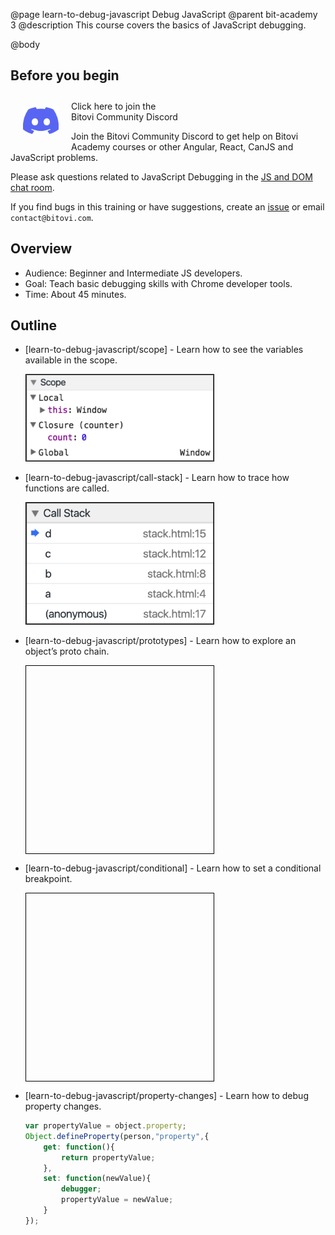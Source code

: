 @page learn-to-debug-javascript Debug JavaScript
@parent bit-academy 3
@description This course covers the basics of JavaScript debugging.

@body

## Before you begin

<a href="https://discord.gg/J7ejFsZnJ4">
<img alt="" src="./static/img/discord.png"
  style="float:left; margin:20px" width="57"/> <span style="margin-top: 10px;display: inline-block;">Click here to join the<br/>Bitovi Community Discord</span></a>

Join the Bitovi Community Discord to get help on Bitovi Academy courses or other
Angular, React, CanJS and JavaScript problems.

Please ask questions related to JavaScript Debugging in the [JS and DOM chat room](https://discord.gg/qxqgyGquk7).

If you find bugs in this training or have suggestions, create an [issue](https://github.com/bitovi/academy/issues) or email `contact@bitovi.com`.

## Overview

- Audience: Beginner and Intermediate JS developers.
- Goal: Teach basic debugging skills with Chrome developer tools.
- Time: About 45 minutes.

## Outline

- [learn-to-debug-javascript/scope] - Learn how to see the variables available in the scope.   

  <img src="./static/img/debugging/closure.png" width="300px" style="border: solid 1px black"/>

- [learn-to-debug-javascript/call-stack] - Learn how to trace how functions are called.   

  <img src="./static/img/debugging/stack.png" width="300px" style="border: solid 1px black"/>

- [learn-to-debug-javascript/prototypes] - Learn how to explore an object’s proto chain.  

  <div style="border: solid 1px black; width: 300px;
  background-image: url('./static/img/debugging/prototype.png');
  height: 300px; background-position: -165px -14px;
  background-repeat: no-repeat;"></div>

- [learn-to-debug-javascript/conditional] - Learn how to set a conditional breakpoint.   

  <div style="border: solid 1px black; width: 300px;
  background-image: url('./static/img/debugging/conditional.png');
  height: 300px; background-position: -2px -54px;
  background-repeat: no-repeat;"></div>

- [learn-to-debug-javascript/property-changes] - Learn how to debug property changes.   
  ```js
  var propertyValue = object.property;
  Object.defineProperty(person,"property",{
      get: function(){
          return propertyValue;
      },
      set: function(newValue){
          debugger;  
          propertyValue = newValue;
      }
  });
  ```
